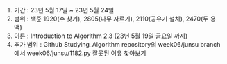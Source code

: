 1. 기간 : 23년 5월 17일 ~ 23년 5월 24일
2. 범위 : 백준 1920(수 찾기), 2805(나무 자르기), 2110(공유기 설치), 2470(두 용액)
3. 이론 : Introduction to Algorithm 2.3 (23년 5월 19일 금요일 까지)
4. 추가 범위 : Github Studying_Algorithm repository의 week06/junsu branch에서 week06/junsu/1182.py 잘못된 이유 찾아보기